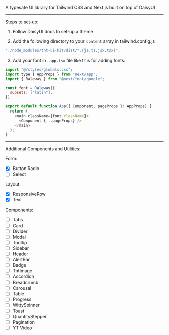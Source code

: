 A typesafe UI library for Tailwind CSS and Next.js built on top of DaisyUI

---
Steps to set-up:

1. Follow DaisyUI docs to set-up a theme

2. Add the following directory to your `content` array in tailwind.config.js

```js
"./node_modules/tnt-ui-kit/dist/*.{js,ts,jsx,tsx}",
```

3. Add your font in `_app.tsx` file like this for adding fonts:

```js
import "@/styles/globals.css";
import type { AppProps } from "next/app";
import { Raleway } from "@next/font/google";

const font = Raleway({
  subsets: ["latin"],
});

export default function App({ Component, pageProps }: AppProps) {
  return (
    <main className={font.className}>
      <Component {...pageProps} />
    </main>
  );
}
```

---

Additional Components and Utilities:

Form:
-[X] Button Radio
-[ ] Select

Layout:
-[X] ResponsiveRow
-[X] Text

Components:
-[ ] Tabs
-[ ] Card
-[ ] Divider
-[ ] Modal
-[ ] Tooltip
-[ ] Sidebar
-[ ] Header
-[ ] AlertBar
-[ ] Badge
-[ ] TntImage
-[ ] Accordion
-[ ] Breadcrumb
-[ ] Carousal
-[ ] Table
-[ ] Progress
-[ ] WittySpinner
-[ ] Toast
-[ ] QuantityStepper
-[ ] Pagination
-[ ] YT Video
